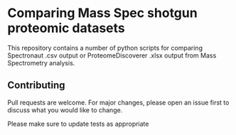 # Comparing Mass Spec shotgun proteomic datasets

This repository contains a number of python scripts for comparing Spectronaut .csv output or ProteomeDiscoverer .xlsx output from 
Mass Spectrometry analysis.


## Contributing

Pull requests are welcome. For major changes, please open an issue first to discuss
what you would like to change.

Please make sure to update tests as appropriate
